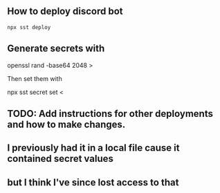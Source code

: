 ## How to deploy discord bot

`npx sst deploy`

## Generate secrets with 

openssl rand -base64 2048 > <local-secret-file-name>

Then set them with 

npx sst secret set <secret-name> < <local-secret-file-name>

## TODO: Add instructions for other deployments and how to make changes.
## I previously had it in a local file cause it contained secret values 
## but I think I've since lost access to that
